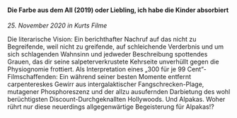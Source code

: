 #### Die Farbe aus dem All (2019) oder Liebling, ich habe die Kinder absorbiert

_25. November 2020 in Kurts Filme_

Die literarische Vision: Ein berichthafter Nachruf auf das nicht zu Begreifende, weil nicht zu greifende, auf schleichende Verderbnis und um sich schlagenden Wahnsinn und jedweder Beschreibung spottendes Grauen, das dir seine salpeterverkrustete Kehrseite unverhüllt gegen die Physiognomie frottiert. Als Interpretation eines „300 für je 99 Cent“-Filmschaffenden: Ein während seiner besten Momente entfernt carpentereskes Gewirr aus intergalaktischer Fangschrecken-Plage, mutagener Phosphoreszenz und der allzu ausufernden Darbietung des wohl berüchtigsten Discount-Durchgeknallten Hollywoods. Und Alpakas. Woher rührt nur diese neuerdings allgegenwärtige Begeisterung für Alpakas!?
